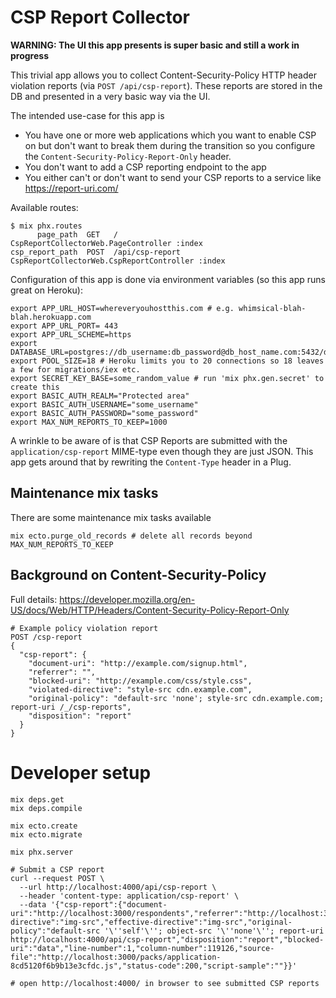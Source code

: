 # CSP Report Collector

**WARNING: The UI this app presents is super basic and still a work in progress**

This trivial app allows you to collect Content-Security-Policy HTTP header
violation reports (via `POST /api/csp-report`). These reports are stored in the
DB and presented in a very basic way via the UI.

The intended use-case for this app is

* You have one or more web applications which you want to enable CSP on but don't want to break them during the transition so you configure the `Content-Security-Policy-Report-Only` header.
* You don't want to add a CSP reporting endpoint to the app
* You either can't or don't want to send your CSP reports to a service like https://report-uri.com/

Available routes:

```
$ mix phx.routes
      page_path  GET   /                CspReportCollectorWeb.PageController :index
csp_report_path  POST  /api/csp-report  CspReportCollectorWeb.CspReportController :index
```

Configuration of this app is done via environment variables (so this app runs great on Heroku):

```
export APP_URL_HOST=whereveryouhostthis.com # e.g. whimsical-blah-blah.herokuapp.com
export APP_URL_PORT= 443
export APP_URL_SCHEME=https
export DATABASE_URL=postgres://db_username:db_password@db_host_name.com:5432/db_name
export POOL_SIZE=18 # Heroku limits you to 20 connections so 18 leaves a few for migrations/iex etc.
export SECRET_KEY_BASE=some_random_value # run 'mix phx.gen.secret' to create this
export BASIC_AUTH_REALM="Protected area"
export BASIC_AUTH_USERNAME="some_username"
export BASIC_AUTH_PASSWORD="some_password"
export MAX_NUM_REPORTS_TO_KEEP=1000
```

A wrinkle to be aware of is that CSP Reports are submitted with the
`application/csp-report` MIME-type even though they are just JSON. This app
gets around that by rewriting the `Content-Type` header in a Plug.

## Maintenance mix tasks

There are some maintenance mix tasks available

```
mix ecto.purge_old_records # delete all records beyond MAX_NUM_REPORTS_TO_KEEP
```

## Background on Content-Security-Policy

Full details: https://developer.mozilla.org/en-US/docs/Web/HTTP/Headers/Content-Security-Policy-Report-Only

```
# Example policy violation report
POST /csp-report
{
  "csp-report": {
    "document-uri": "http://example.com/signup.html",
    "referrer": "",
    "blocked-uri": "http://example.com/css/style.css",
    "violated-directive": "style-src cdn.example.com",
    "original-policy": "default-src 'none'; style-src cdn.example.com; report-uri /_/csp-reports",
    "disposition": "report"
  }
}
```

# Developer setup


```
mix deps.get
mix deps.compile

mix ecto.create
mix ecto.migrate

mix phx.server

# Submit a CSP report
curl --request POST \
  --url http://localhost:4000/api/csp-report \
  --header 'content-type: application/csp-report' \
  --data '{"csp-report":{"document-uri":"http://localhost:3000/respondents","referrer":"http://localhost:3000/assessments/3/edit","violated-directive":"img-src","effective-directive":"img-src","original-policy":"default-src '\''self'\''; object-src '\''none'\''; report-uri http://localhost:4000/api/csp-report","disposition":"report","blocked-uri":"data","line-number":1,"column-number":119126,"source-file":"http://localhost:3000/packs/application-8cd5120f6b9b13e3cfdc.js","status-code":200,"script-sample":""}}'

# open http://localhost:4000/ in browser to see submitted CSP reports
```
